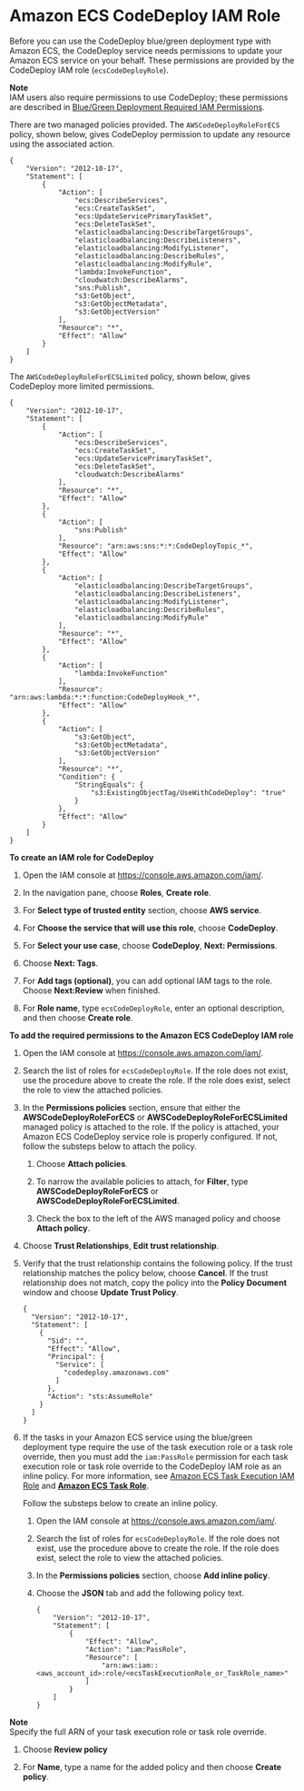 # Amazon ECS CodeDeploy IAM Role<a name="codedeploy_IAM_role"></a>

Before you can use the CodeDeploy blue/green deployment type with Amazon ECS, the CodeDeploy service needs permissions to update your Amazon ECS service on your behalf\. These permissions are provided by the CodeDeploy IAM role \(`ecsCodeDeployRole`\)\.

**Note**  
IAM users also require permissions to use CodeDeploy; these permissions are described in [Blue/Green Deployment Required IAM Permissions](deployment-types.md#deployment-type-bluegreen-IAM)\. 

There are two managed policies provided\. The `AWSCodeDeployRoleForECS` policy, shown below, gives CodeDeploy permission to update any resource using the associated action\.

```
{
    "Version": "2012-10-17",
    "Statement": [
        {
            "Action": [
                "ecs:DescribeServices",
                "ecs:CreateTaskSet",
                "ecs:UpdateServicePrimaryTaskSet",
                "ecs:DeleteTaskSet",
                "elasticloadbalancing:DescribeTargetGroups",
                "elasticloadbalancing:DescribeListeners",
                "elasticloadbalancing:ModifyListener",
                "elasticloadbalancing:DescribeRules",
                "elasticloadbalancing:ModifyRule",
                "lambda:InvokeFunction",
                "cloudwatch:DescribeAlarms",
                "sns:Publish",
                "s3:GetObject",
                "s3:GetObjectMetadata",
                "s3:GetObjectVersion"
            ],
            "Resource": "*",
            "Effect": "Allow"
        }
    ]
}
```

The `AWSCodeDeployRoleForECSLimited` policy, shown below, gives CodeDeploy more limited permissions\.

```
{
    "Version": "2012-10-17",
    "Statement": [
        {
            "Action": [
                "ecs:DescribeServices",
                "ecs:CreateTaskSet",
                "ecs:UpdateServicePrimaryTaskSet",
                "ecs:DeleteTaskSet",
                "cloudwatch:DescribeAlarms"
            ],
            "Resource": "*",
            "Effect": "Allow"
        },
        {
            "Action": [
                "sns:Publish"
            ],
            "Resource": "arn:aws:sns:*:*:CodeDeployTopic_*",
            "Effect": "Allow"
        },
        {
            "Action": [
                "elasticloadbalancing:DescribeTargetGroups",
                "elasticloadbalancing:DescribeListeners",
                "elasticloadbalancing:ModifyListener",
                "elasticloadbalancing:DescribeRules",
                "elasticloadbalancing:ModifyRule"
            ],
            "Resource": "*",
            "Effect": "Allow"
        },
        {
            "Action": [
                "lambda:InvokeFunction"
            ],
            "Resource": "arn:aws:lambda:*:*:function:CodeDeployHook_*",
            "Effect": "Allow"
        },
        {
            "Action": [
                "s3:GetObject",
                "s3:GetObjectMetadata",
                "s3:GetObjectVersion"
            ],
            "Resource": "*",
            "Condition": {
                "StringEquals": {
                    "s3:ExistingObjectTag/UseWithCodeDeploy": "true"
                }
            },
            "Effect": "Allow"
        }
    ]
}
```

**To create an IAM role for CodeDeploy**

1. Open the IAM console at [https://console\.aws\.amazon\.com/iam/](https://console.aws.amazon.com/iam/)\.

1. In the navigation pane, choose **Roles**, **Create role**\. 

1. For **Select type of trusted entity** section, choose **AWS service**\.

1. For **Choose the service that will use this role**, choose **CodeDeploy**\.

1. For **Select your use case**, choose **CodeDeploy**, **Next: Permissions**\.

1. Choose **Next: Tags**\.

1. For **Add tags \(optional\)**, you can add optional IAM tags to the role\. Choose **Next:Review** when finished\.

1. For **Role name**, type `ecsCodeDeployRole`, enter an optional description, and then choose **Create role**\.

**To add the required permissions to the Amazon ECS CodeDeploy IAM role**

1. Open the IAM console at [https://console\.aws\.amazon\.com/iam/](https://console.aws.amazon.com/iam/)\.

1. Search the list of roles for `ecsCodeDeployRole`\. If the role does not exist, use the procedure above to create the role\. If the role does exist, select the role to view the attached policies\.

1. In the **Permissions policies** section, ensure that either the **AWSCodeDeployRoleForECS** or **AWSCodeDeployRoleForECSLimited** managed policy is attached to the role\. If the policy is attached, your Amazon ECS CodeDeploy service role is properly configured\. If not, follow the substeps below to attach the policy\.

   1. Choose **Attach policies**\.

   1. To narrow the available policies to attach, for **Filter**, type **AWSCodeDeployRoleForECS** or **AWSCodeDeployRoleForECSLimited**\.

   1. Check the box to the left of the AWS managed policy and choose **Attach policy**\.

1. Choose **Trust Relationships**, **Edit trust relationship**\.

1. Verify that the trust relationship contains the following policy\. If the trust relationship matches the policy below, choose **Cancel**\. If the trust relationship does not match, copy the policy into the **Policy Document** window and choose **Update Trust Policy**\.

   ```
   {
     "Version": "2012-10-17",
     "Statement": [
       {
         "Sid": "",
         "Effect": "Allow",
         "Principal": {
           "Service": [
             "codedeploy.amazonaws.com"
           ]
         },
         "Action": "sts:AssumeRole"
       }
     ]
   }
   ```

1. If the tasks in your Amazon ECS service using the blue/green deployment type require the use of the task execution role or a task role override, then you must add the `iam:PassRole` permission for each task execution role or task role override to the CodeDeploy IAM role as an inline policy\. For more information, see [Amazon ECS Task Execution IAM Role](task_execution_IAM_role.md) and [**Amazon ECS Task Role**](task_IAM_role.md)\.

   Follow the substeps below to create an inline policy\.

   1. Open the IAM console at [https://console\.aws\.amazon\.com/iam/](https://console.aws.amazon.com/iam/)\.

   1. Search the list of roles for `ecsCodeDeployRole`\. If the role does not exist, use the procedure above to create the role\. If the role does exist, select the role to view the attached policies\.

   1. In the **Permissions policies** section, choose **Add inline policy**\.

   1. Choose the **JSON** tab and add the following policy text\.

      ```
      {
          "Version": "2012-10-17",
          "Statement": [
              {
                  "Effect": "Allow",
                  "Action": "iam:PassRole",
                  "Resource": [
                      "arn:aws:iam::<aws_account_id>:role/<ecsTaskExecutionRole_or_TaskRole_name>"
                  ]
              }
          ]
      }
      ```
**Note**  
Specify the full ARN of your task execution role or task role override\.

   1. Choose **Review policy**

   1. For **Name**, type a name for the added policy and then choose **Create policy**\.